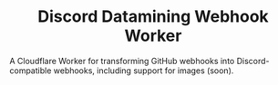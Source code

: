 <h1 align="center">Discord Datamining Webhook Worker</h1>

A Cloudflare Worker for transforming GitHub webhooks into Discord-compatible webhooks, including support for images (soon).
